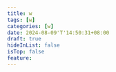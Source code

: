 ```yaml
---
title: w
tags: [w]
categories: [w]
date: 2024-08-09'T'14:50:31+08:00
draft: true
hideInList: false
isTop: false
feature: 
---
```


